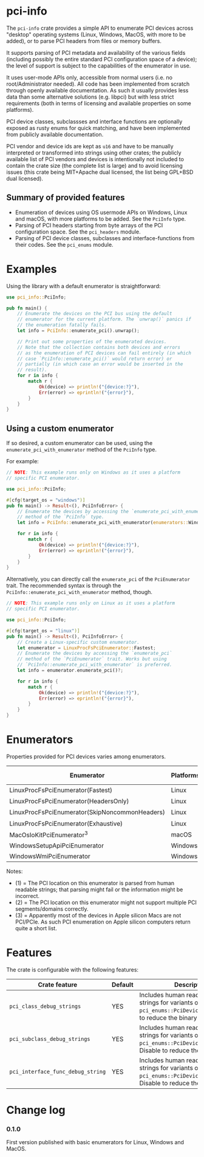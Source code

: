 # pci-info

The `pci-info` crate provides a simple API to enumerate PCI devices across "desktop" operating systems (Linux, Windows, MacOS, with more to be added), or to parse PCI headers from files or memory buffers.

It supports parsing of PCI metadata and availability of the various fields (including possibly the entire standard PCI configuration space of a device); the level of support is subject to the capabilities of the enumerator in use.

It uses user-mode APIs only, accessible from normal users (i.e. no root/Administrator needed). All code has been implemented from scratch through openly available documentation. As such it usually provides less data than some alternative solutions (e.g. libpci) but with less strict requirements (both in terms of licensing and available properties on some platforms).

PCI device classes, subclassses and interface functions are optionally exposed as rusty enums for quick matching, and have been implemented from publicly available documentation.

PCI vendor and device ids are kept as `u16` and have to be manually interpreted or transformed into strings using other crates; the publicly available list of PCI vendors and devices is intentionally not included to contain the crate size (the complete list is large) and to avoid licensing issues (this crate being MIT+Apache dual licensed, the list being GPL+BSD dual licensed).

## Summary of provided features
- Enumeration of devices using OS usermode APIs on Windows, Linux and macOS, with more platforms to be added. See the `PciInfo` type.
- Parsing of PCI headers starting from byte arrays of the PCI configuration space. See the `pci_headers` module.
- Parsing of PCI device classes, subclasses and interface-functions from their codes. See the `pci_enums` module.


# Examples

Using the library with a default enumerator is straightforward:

```rust
use pci_info::PciInfo;

pub fn main() {
    // Enumerate the devices on the PCI bus using the default
    // enumerator for the current platform. The `unwrap()` panics if
    // the enumeration fatally fails.
    let info = PciInfo::enumerate_pci().unwrap();

    // Print out some properties of the enumerated devices.
    // Note that the collection contains both devices and errors
    // as the enumeration of PCI devices can fail entirely (in which
    // case `PciInfo::enumerate_pci()` would return error) or
    // partially (in which case an error would be inserted in the
    // result).
    for r in info {
        match r {
            Ok(device) => println!("{device:?}"),
            Err(error) => eprintln!("{error}"),
        }
    }
}
```

## Using a custom enumerator

If so desired, a custom enumerator can be used, using the
`enumerate_pci_with_enumerator` method of the `PciInfo` type.

For example:

```rust
// NOTE: This example runs only on Windows as it uses a platform
// specific PCI enumerator.

use pci_info::PciInfo;

#[cfg(target_os = "windows")]
pub fn main() -> Result<(), PciInfoError> {
    // Enumerate the devices by accessing the `enumerate_pci_with_enumerator`
    // method of the `PciInfo` type.
    let info = PciInfo::enumerate_pci_with_enumerator(enumerators::WindowsWmiPciEnumerator)?;

    for r in info {
        match r {
            Ok(device) => println!("{device:?}"),
            Err(error) => eprintln!("{error}"),
        }
    }
}
```

Alternatively, you can directly call the `enumerate_pci` of the
`PciEnumerator` trait. The recommended syntax is through the
`PciInfo::enumerate_pci_with_enumerator` method, though.


```rust
// NOTE: This example runs only on Linux as it uses a platform
// specific PCI enumerator.

use pci_info::PciInfo;

#[cfg(target_os = "linux")]
pub fn main() -> Result<(), PciInfoError> {
    // Create a Linux-specific custom enumerator.
    let enumerator = LinuxProcFsPciEnumerator::Fastest;
    // Enumerate the devices by accessing the `enumerate_pci`
    // method of the `PciEnumerator` trait. Works but using
    // `PciInfo::enumerate_pci_with_enumerator` is preferred.
    let info = enumerator.enumerate_pci()?;

    for r in info {
        match r {
            Ok(device) => println!("{device:?}"),
            Err(error) => eprintln!("{error}"),
        }
    }
}
```

# Enumerators

Properties provided for PCI devices varies among enumerators.

Enumerator                                     | Platforms | PCI id | PCI location | Revision | Device class | PCI subsystem | Assigned IRQ | OS driver
---------------------------------------------- | --------- | ------ | ------------ | -------- | ------------ | ----------------- | ------------ | ----------
LinuxProcFsPciEnumerator(Fastest)              | Linux   | ✅ | ✅<sup>2</sup> | ❌ | ❌ | ❌ | ✅ | ✅
LinuxProcFsPciEnumerator(HeadersOnly)          | Linux   | ✅ | ✅<sup>2</sup> | ✅ | ✅ | ✅ | ❌ | ❌
LinuxProcFsPciEnumerator(SkipNoncommonHeaders) | Linux   | ✅ | ✅<sup>2</sup> | ✅ | ✅ | ❌ | ✅ | ✅
LinuxProcFsPciEnumerator(Exhaustive)           | Linux   | ✅ | ✅<sup>2</sup> | ✅ | ✅ | ✅ | ✅ | ✅
MacOsIoKitPciEnumerator<sup>3</sup>            | macOS   | ✅ | ⚠️<sup>1, 2</sup> | ✅ | ✅ | ✅ | ❌ | ❌
WindowsSetupApiPciEnumerator                   | Windows | ✅ | ⚠️<sup>1, 2</sup> | ✅ | ✅ | ✅ | ❌ | ❌
WindowsWmiPciEnumerator                        | Windows | ✅ | ❌ | ✅ | ✅ | ✅ | ❌ | ❌

Notes:
- (1) = The PCI location on this enumerator is parsed from human readable strings; that parsing might fail or the information might be incorrect.
- (2) = The PCI location on this enumerator might not support multiple PCI segments/domains correctly.
- (3) = Apparently most of the devices in Apple silicon Macs are not PCI/PCIe. As such PCI enumeration on Apple silicon computers return quite a short list.

# Features

The crate is configurable with the following features:

Crate feature | Default | Description
------------- | ------ | ------------
`pci_class_debug_strings` | YES | Includes human readable debug strings for variants of `pci_enums::PciDeviceClass`. Disable to reduce the binary size.
`pci_subclass_debug_strings` | YES | Includes human readable debug strings for variants of `pci_enums::PciDeviceSubclass`. Disable to reduce the binary size.
`pci_interface_func_debug_string` | YES | Includes human readable debug strings for variants of `pci_enums::PciDeviceInterfaceFunc`. Disable to reduce the binary size.

# Change log

### 0.1.0
First version published with basic enumerators for Linux, Windows and MacOS.

